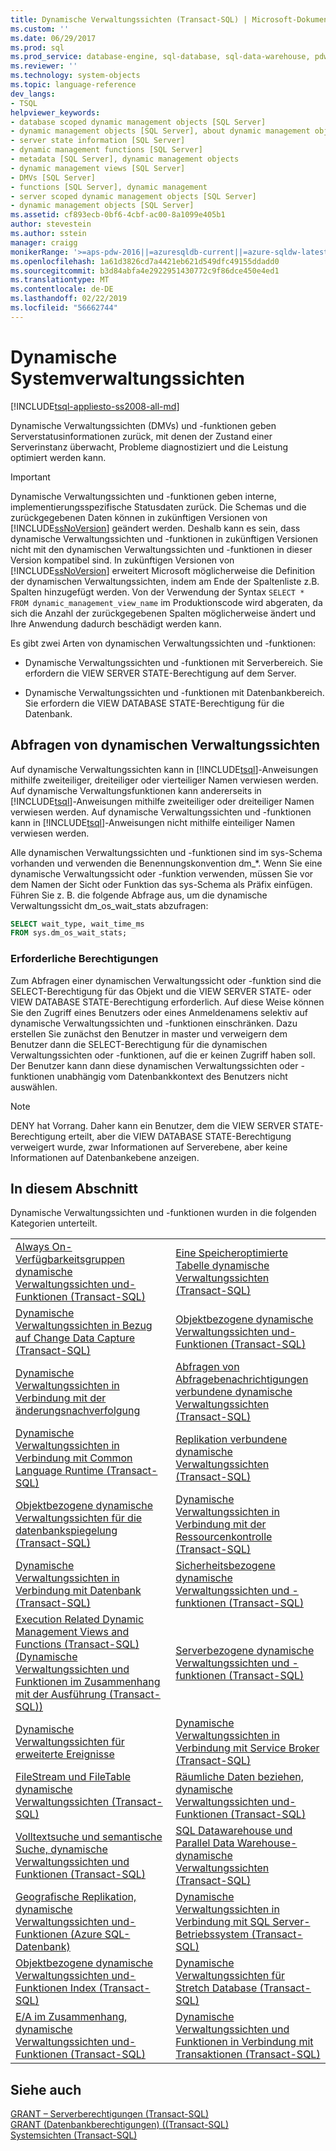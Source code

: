 ```yaml
---
title: Dynamische Verwaltungssichten (Transact-SQL) | Microsoft-Dokumentation
ms.custom: ''
ms.date: 06/29/2017
ms.prod: sql
ms.prod_service: database-engine, sql-database, sql-data-warehouse, pdw
ms.reviewer: ''
ms.technology: system-objects
ms.topic: language-reference
dev_langs:
- TSQL
helpviewer_keywords:
- database scoped dynamic management objects [SQL Server]
- dynamic management objects [SQL Server], about dynamic management objects
- server state information [SQL Server]
- dynamic management functions [SQL Server]
- metadata [SQL Server], dynamic management objects
- dynamic management views [SQL Server]
- DMVs [SQL Server]
- functions [SQL Server], dynamic management
- server scoped dynamic management objects [SQL Server]
- dynamic management objects [SQL Server]
ms.assetid: cf893ecb-0bf6-4cbf-ac00-8a1099e405b1
author: stevestein
ms.author: sstein
manager: craigg
monikerRange: '>=aps-pdw-2016||=azuresqldb-current||=azure-sqldw-latest||>=sql-server-2016||=sqlallproducts-allversions||>=sql-server-linux-2017||=azuresqldb-mi-current'
ms.openlocfilehash: 1a61d3826cd7a4421eb621d549dfc49155ddadd0
ms.sourcegitcommit: b3d84abfa4e2922951430772c9f86dce450e4ed1
ms.translationtype: MT
ms.contentlocale: de-DE
ms.lasthandoff: 02/22/2019
ms.locfileid: "56662744"
---
```

# <a name="system-dynamic-management-views"></a>Dynamische Systemverwaltungssichten
[!INCLUDE[tsql-appliesto-ss2008-all-md](../../includes/tsql-appliesto-ss2008-all-md.md)]

  Dynamische Verwaltungssichten (DMVs) und -funktionen geben Serverstatusinformationen zurück, mit denen der Zustand einer Serverinstanz überwacht, Probleme diagnostiziert und die Leistung optimiert werden kann.  
  
> [!IMPORTANT]  
>  Dynamische Verwaltungssichten und -funktionen geben interne, implementierungsspezifische Statusdaten zurück. Die Schemas und die zurückgegebenen Daten können in zukünftigen Versionen von [!INCLUDE[ssNoVersion](../../includes/ssnoversion-md.md)] geändert werden. Deshalb kann es sein, dass dynamische Verwaltungssichten und -funktionen in zukünftigen Versionen nicht mit den dynamischen Verwaltungssichten und -funktionen in dieser Version kompatibel sind. In zukünftigen Versionen von [!INCLUDE[ssNoVersion](../../includes/ssnoversion-md.md)] erweitert Microsoft möglicherweise die Definition der dynamischen Verwaltungssichten, indem am Ende der Spaltenliste z.B. Spalten hinzugefügt werden. Von der Verwendung der Syntax `SELECT * FROM dynamic_management_view_name` im Produktionscode wird abgeraten, da sich die Anzahl der zurückgegebenen Spalten möglicherweise ändert und Ihre Anwendung dadurch beschädigt werden kann.  
  
 Es gibt zwei Arten von dynamischen Verwaltungssichten und -funktionen:  
  
-   Dynamische Verwaltungssichten und -funktionen mit Serverbereich. Sie erfordern die VIEW SERVER STATE-Berechtigung auf dem Server.  
  
-   Dynamische Verwaltungssichten und -funktionen mit Datenbankbereich. Sie erfordern die VIEW DATABASE STATE-Berechtigung für die Datenbank.  
  
## <a name="querying-dynamic-management-views"></a>Abfragen von dynamischen Verwaltungssichten  
 Auf dynamische Verwaltungssichten kann in [!INCLUDE[tsql](../../includes/tsql-md.md)]-Anweisungen mithilfe zweiteiliger, dreiteiliger oder vierteiliger Namen verwiesen werden. Auf dynamische Verwaltungsfunktionen kann andererseits in [!INCLUDE[tsql](../../includes/tsql-md.md)]-Anweisungen mithilfe zweiteiliger oder dreiteiliger Namen verwiesen werden. Auf dynamische Verwaltungssichten und -funktionen kann in [!INCLUDE[tsql](../../includes/tsql-md.md)]-Anweisungen nicht mithilfe einteiliger Namen verwiesen werden.  
  
 Alle dynamischen Verwaltungssichten und -funktionen sind im sys-Schema vorhanden und verwenden die Benennungskonvention dm_*. Wenn Sie eine dynamische Verwaltungssicht oder -funktion verwenden, müssen Sie vor dem Namen der Sicht oder Funktion das sys-Schema als Präfix einfügen. Führen Sie z. B. die folgende Abfrage aus, um die dynamische Verwaltungssicht dm_os_wait_stats abzufragen:  
  
 ```sql
SELECT wait_type, wait_time_ms  
FROM sys.dm_os_wait_stats;  
```  
  
### <a name="required-permissions"></a>Erforderliche Berechtigungen  
 Zum Abfragen einer dynamischen Verwaltungssicht oder -funktion sind die SELECT-Berechtigung für das Objekt und die VIEW SERVER STATE- oder VIEW DATABASE STATE-Berechtigung erforderlich. Auf diese Weise können Sie den Zugriff eines Benutzers oder eines Anmeldenamens selektiv auf dynamische Verwaltungssichten und -funktionen einschränken. Dazu erstellen Sie zunächst den Benutzer in master und verweigern dem Benutzer dann die SELECT-Berechtigung für die dynamischen Verwaltungssichten oder -funktionen, auf die er keinen Zugriff haben soll. Der Benutzer kann dann diese dynamischen Verwaltungssichten oder -funktionen unabhängig vom Datenbankkontext des Benutzers nicht auswählen.  
  
> [!NOTE]  
>  DENY hat Vorrang. Daher kann ein Benutzer, dem die VIEW SERVER STATE-Berechtigung erteilt, aber die VIEW DATABASE STATE-Berechtigung verweigert wurde, zwar Informationen auf Serverebene, aber keine Informationen auf Datenbankebene anzeigen.  
  
## <a name="in-this-section"></a>In diesem Abschnitt  
 Dynamische Verwaltungssichten und -funktionen wurden in die folgenden Kategorien unterteilt.  
  
|||  
|-|-|  
|[Always On-Verfügbarkeitsgruppen dynamische Verwaltungssichten und-Funktionen (Transact-SQL)](../../relational-databases/system-dynamic-management-views/always-on-availability-groups-dynamic-management-views-functions.md)|[Eine Speicheroptimierte Tabelle dynamische Verwaltungssichten &#40;Transact-SQL&#41;](../../relational-databases/system-dynamic-management-views/memory-optimized-table-dynamic-management-views-transact-sql.md)|  
|[Dynamische Verwaltungssichten in Bezug auf Change Data Capture &#40;Transact-SQL&#41;](change-data-capture-sys-dm-cdc-errors.md)|[Objektbezogene dynamische Verwaltungssichten und-Funktionen &#40;Transact-SQL&#41;](../../relational-databases/system-dynamic-management-views/object-related-dynamic-management-views-and-functions-transact-sql.md)|  
|[Dynamische Verwaltungssichten in Verbindung mit der änderungsnachverfolgung](change-tracking-sys-dm-tran-commit-table.md)|[Abfragen von Abfragebenachrichtigungen verbundene dynamische Verwaltungssichten &#40;Transact-SQL&#41;](query-notifications-sys-dm-qn-subscriptions.md)|  
|[Dynamische Verwaltungssichten in Verbindung mit Common Language Runtime &#40;Transact-SQL&#41;](../../relational-databases/system-dynamic-management-views/common-language-runtime-related-dynamic-management-views-transact-sql.md)|[Replikation verbundene dynamische Verwaltungssichten &#40;Transact-SQL&#41;](../../relational-databases/system-dynamic-management-views/replication-related-dynamic-management-views-transact-sql.md)|  
|[Objektbezogene dynamische Verwaltungssichten für die datenbankspiegelung &#40;Transact-SQL&#41;](database-mirroring-sys-dm-db-mirroring-auto-page-repair.md)|[Dynamische Verwaltungssichten in Verbindung mit der Ressourcenkontrolle &#40;Transact-SQL&#41;](../../relational-databases/system-dynamic-management-views/resource-governor-related-dynamic-management-views-transact-sql.md)|  
|[Dynamische Verwaltungssichten in Verbindung mit Datenbank &#40;Transact-SQL&#41;](../../relational-databases/system-dynamic-management-views/database-related-dynamic-management-views-transact-sql.md)|[Sicherheitsbezogene dynamische Verwaltungssichten und -funktionen &#40;Transact-SQL&#41;](../../relational-databases/system-dynamic-management-views/security-related-dynamic-management-views-and-functions-transact-sql.md)|  
|[Execution Related Dynamic Management Views and Functions &#40;Transact-SQL&#41; (Dynamische Verwaltungssichten und Funktionen im Zusammenhang mit der Ausführung (Transact-SQL))](../../relational-databases/system-dynamic-management-views/execution-related-dynamic-management-views-and-functions-transact-sql.md)|[Serverbezogene dynamische Verwaltungssichten und -funktionen (Transact-SQL)](../../relational-databases/system-dynamic-management-views/server-related-dynamic-management-views-and-functions-transact-sql.md)|  
|[Dynamische Verwaltungssichten für erweiterte Ereignisse](../../relational-databases/system-dynamic-management-views/extended-events-dynamic-management-views.md)|[Dynamische Verwaltungssichten in Verbindung mit Service Broker &#40;Transact-SQL&#41;](../../relational-databases/system-dynamic-management-views/service-broker-related-dynamic-management-views-transact-sql.md)|  
|[FileStream und FileTable dynamische Verwaltungssichten &#40;Transact-SQL&#41;](../../relational-databases/system-dynamic-management-views/filestream-and-filetable-dynamic-management-views-transact-sql.md)|[Räumliche Daten beziehen, dynamische Verwaltungssichten und-Funktionen &#40;Transact-SQL&#41;](https://msdn.microsoft.com/library/c542ac38-451f-43a5-bf8c-4edd38bb738e)|  
|[Volltextsuche und semantische Suche, dynamische Verwaltungssichten und Funktionen &#40;Transact-SQL&#41;](../../relational-databases/system-dynamic-management-views/full-text-and-semantic-search-dynamic-management-views-functions.md)|[SQL Datawarehouse und Parallel Data Warehouse-dynamische Verwaltungssichten &#40;Transact-SQL&#41;](../../relational-databases/system-dynamic-management-views/sql-and-parallel-data-warehouse-dynamic-management-views.md)|  
|[Geografische Replikation, dynamische Verwaltungssichten und-Funktionen &#40;Azure SQL-Datenbank&#41;](../../relational-databases/system-dynamic-management-views/geo-replication-dynamic-management-views-and-functions-azure-sql-database.md)|[Dynamische Verwaltungssichten in Verbindung mit SQL Server-Betriebssystem &#40;Transact-SQL&#41;](../../relational-databases/system-dynamic-management-views/sql-server-operating-system-related-dynamic-management-views-transact-sql.md)|  
|[Objektbezogene dynamische Verwaltungssichten und-Funktionen Index &#40;Transact-SQL&#41;](../../relational-databases/system-dynamic-management-views/index-related-dynamic-management-views-and-functions-transact-sql.md)|[Dynamische Verwaltungssichten für Stretch Database &#40;Transact-SQL&#41;](https://msdn.microsoft.com/library/1193efce-a105-49a9-a8b8-26b063485567)|  
|[E/A im Zusammenhang, dynamische Verwaltungssichten und-Funktionen &#40;Transact-SQL&#41;](../../relational-databases/system-dynamic-management-views/i-o-related-dynamic-management-views-and-functions-transact-sql.md)|[Dynamische Verwaltungssichten und Funktionen in Verbindung mit Transaktionen &#40;Transact-SQL&#41;](../../relational-databases/system-dynamic-management-views/transaction-related-dynamic-management-views-and-functions-transact-sql.md)|  

  
## <a name="see-also"></a>Siehe auch  
 [GRANT – Serverberechtigungen &#40;Transact-SQL&#41;](../../t-sql/statements/grant-server-permissions-transact-sql.md)   
 [GRANT (Datenbankberechtigungen) &#40;&#40;Transact-SQL&#41;](../../t-sql/statements/grant-database-permissions-transact-sql.md)   
 [Systemsichten &#40;Transact-SQL&#41;](https://msdn.microsoft.com/library/35a6161d-7f43-4e00-bcd3-3091f2015e90)  
  
  
